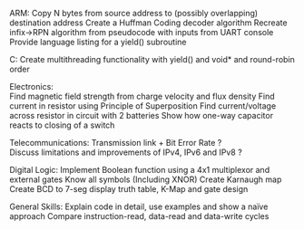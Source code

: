 
ARM:
	Copy N bytes from source address to (possibly overlapping) destination address
	Create a Huffman Coding decoder algorithm
	Recreate infix->RPN algorithm from pseudocode with inputs from UART console
	Provide language listing for a yield() subroutine

C:
	Create multithreading functionality with yield() and void* and round-robin order

Electronics:	
	Find magnetic field strength from charge velocity and flux density
	Find current in resistor using Principle of Superposition
	Find current/voltage across resistor in circuit with 2 batteries
	Show how one-way capacitor reacts to closing of a switch 

Telecommunications:
	Transmission link + Bit Error Rate ?	
	Discuss limitations and improvements of IPv4, IPv6 and IPv8 ?

Digital Logic:
	Implement Boolean function using a 4x1 multiplexor and external gates
	Know all symbols (Including XNOR) 
	Create Karnaugh map 
	Create BCD to 7-seg display truth table, K-Map and gate design

General Skills:
	Explain code in detail, use examples and show a naïve approach
	Compare instruction-read, data-read and data-write cycles